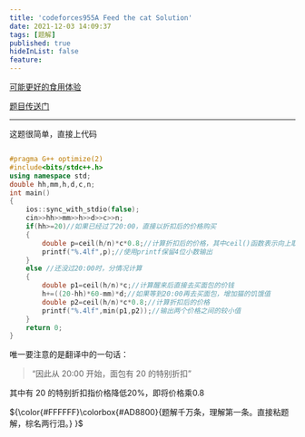 ```yaml
---
title: 'codeforces955A Feed the cat Solution'
date: 2021-12-03 14:09:37
tags: [题解]
published: true
hideInList: false
feature: 
---
```


[可能更好的食用体验](https://www.luogu.com.cn/blog/523641/cf955a-feed-the-cat-ti-xie)

[题目传送门](https://www.luogu.com.cn/problem/CF955A)

------------
这题很简单，直接上代码

```cpp

#pragma G++ optimize(2)
#include<bits/stdc++.h>
using namespace std;
double hh,mm,h,d,c,n;
int main()
{
	ios::sync_with_stdio(false);
	cin>>hh>>mm>>h>>d>>c>>n;
	if(hh>=20)//如果已经过了20:00，直接以折扣后的价格购买 
	{
		double p=ceil(h/n)*c*0.8;//计算折扣后的价格，其中ceil()函数表示向上取整 
		printf("%.4lf",p);//使用printf保留4位小数输出 
	}
	else //还没过20:00时，分情况计算 
	{
		double p1=ceil(h/n)*c;//计算醒来后直接去买面包的价钱
		h+=((20-hh)*60-mm)*d;//如果等到20:00再去买面包，增加猫的饥饿值
		double p2=ceil(h/n)*c*0.8;//计算折扣后的价格
		printf("%.4lf",min(p1,p2));//输出两个价格之间的较小值 
	}
	return 0;
}

```
唯一要注意的是翻译中的一句话：
>“因此从 20:00 开始，面包有 $20$ 的特别折扣”

其中有 $20$ 的特别折扣指价格降低$20$%，即将价格乘$0.8$

${\color{#FFFFFF}\colorbox{#AD8800}{题解千万条，理解第一条。直接粘题解，棕名两行泪。} }$